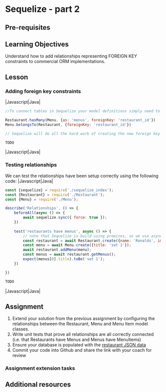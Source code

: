 # Sequelize - part 2

## Pre-requisites


## Learning Objectives
Understand how to add relationships representing FOREIGN KEY constraints to commercial ORM implementations.

## Lesson

### Adding foreign key constraints

|Javascript|Java|
```javascript
//To connect tables in Sequelize your model definitions simply need to specify their relationships using the `hasMany` or `belongsTo` functions. For example, we simply add the following lines to the Restaurant class:

Restaurant.hasMany(Menu, {as: 'menus', foreignKey: 'restaurant_id'})
Menu.belongsTo(Restaurant, {foreignKey: 'restaurant_id'})

// Sequelize will do all the hard work of creating the new foreign key columns! It will also create accessor methods such as `getMenus` and `addMenu` - it uses the `as` value to determine the accessor name. 
```
```java
TODO
```
|Javascript|Java|


### Testing relationships

We can test the relationships have been setup correctly using the following code:
|Javascript|Java|
```javascript
const {sequelize} = require('./sequelize_index');
const {Restaurant} = require('./Restaurant');
const {Menu} = require('./Menu');

describe('Relationships', () => {
    beforeAll(async () => {
        await sequelize.sync({ force: true });
    })
    
    test('restaurants have menus', async () => {
        // note that Sequelize is build using promises, so we use async await
        const restaurant = await Restaurant.create({name: 'Ronalds', image: 'http://some.image.url'})
        const menu = await Menu.create({title: 'set 1'});
        await restaurant.addMenu(menu);
        const menus = await restaurant.getMenus();
        expect(menus[0].title).toBe('set 1');
    })

})
```
```java
TODO
```
|Javascript|Java|


## Assignment
  1. Extend your solution from the previous assignment by configuring the relationships between the Restaurant, Menu and Menu Item model classes.
  1. Write unit tests that prove all relationships are all correctly connected (i.e. that Restaurants have Menus and Menus have MenuItems)
  1. Ensure your database is populated with the [restaurant JSON data](https://raw.githubusercontent.com/MultiverseLearningProducts/restaurant-data/master/restaurants.json) 
  1. Commit your code into Github and share the link with your coach for review

### Assignment extension tasks

## Additional resources
